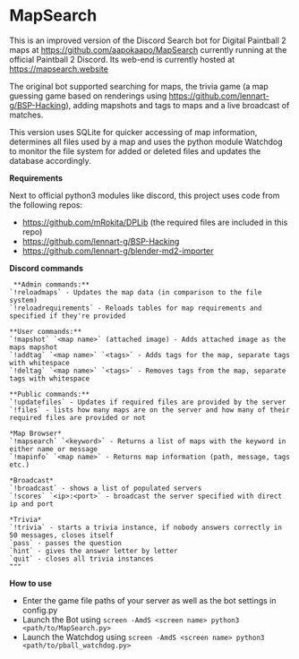 # MapSearch

This is an improved version of the Discord Search bot for Digital Paintball 2 maps at https://github.com/aapokaapo/MapSearch currently running
at the official Paintball 2 Discord. Its web-end is currently hosted at https://mapsearch.website 

The original bot supported searching for maps, the trivia game
 (a map guessing game based on renderings using https://github.com/lennart-g/BSP-Hacking),
 adding mapshots and tags to maps and a live broadcast of matches.
 
 This version uses SQLite for quicker accessing of map information, determines all files used by a map and uses
 the python module Watchdog to monitor the file system for added or deleted files and updates the
 database accordingly.
 
 **Requirements**
 
 Next to official python3 modules like discord, this project uses code from the following repos:
 - https://github.com/mRokita/DPLib (the required files are included in this repo)
 - https://github.com/lennart-g/BSP-Hacking
 - https://github.com/lennart-g/blender-md2-importer
 
 **Discord commands**
 
     **Admin commands:**
    `!reloadmaps` - Updates the map data (in comparison to the file system)
    `!reloadrequirements` - Reloads tables for map requirements and specified if they're provided

    **User commands:**
    `!mapshot` `<map name>` (attached image) - Adds attached image as the maps mapshot
    `!addtag` `<map name>` `<tags>` - Adds tags for the map, separate tags with whitespace
    `!deltag` `<map name>` `<tags>` - Removes tags from the map, separate tags with whitespace

    **Public commands:**
    `!updatefiles` - Updates if required files are provided by the server
    `!files` - lists how many maps are on the server and how many of their required files are provided or not
    
    *Map Browser*
    `!mapsearch` `<keyword>` - Returns a list of maps with the keyword in either name or message
    `!mapinfo` `<map name>` - Returns map information (path, message, tags etc.)
    
    *Broadcast*
    `!broadcast` - shows a list of populated servers
    `!scores` `<ip>:<port>` - broadcast the server specified with direct ip and port
    
    *Trivia*
    `!trivia` - starts a trivia instance, if nobody answers correctly in 50 messages, closes itself
    `pass` - passes the question
    `hint` - gives the answer letter by letter
    `quit` - closes all trivia instances
    """

**How to use**
- Enter the game file paths of your server as well as the bot settings in config.py
- Launch the Bot using `screen -AmdS <screen name> python3 <path/to/MapSearch.py>`
- Launch the Watchdog using `screen -AmdS <screen name> python3 <path/to/pball_watchdog.py>`
